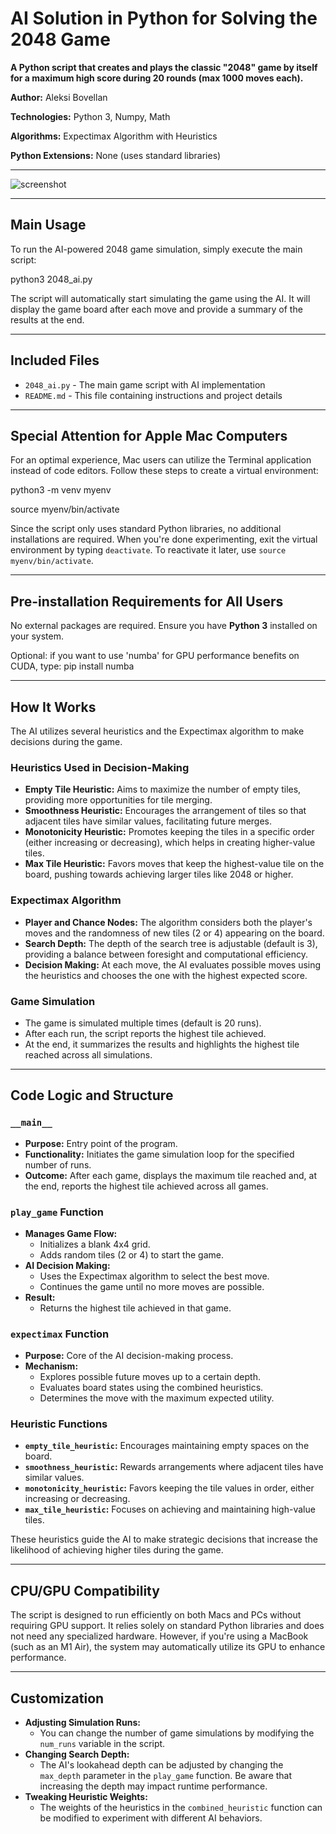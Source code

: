# AI Solution in Python for Solving the 2048 Game

**A Python script that creates and plays the classic "2048" game by itself for a maximum high score during 20 rounds (max 1000 moves each).**

**Author:** Aleksi Bovellan

**Technologies:** Python 3, Numpy, Math

**Algorithms:** Expectimax Algorithm with Heuristics

**Python Extensions:** None (uses standard libraries)

---

![screenshot](https://github.com/user-attachments/assets/9e0fbc98-8f6a-4f50-ae69-b9b5fc576897)

---

## Main Usage

To run the AI-powered 2048 game simulation, simply execute the main script:

python3 2048_ai.py

The script will automatically start simulating the game using the AI. It will display the game board after each move and provide a summary of the results at the end.

---

## Included Files

- `2048_ai.py` - The main game script with AI implementation
- `README.md` - This file containing instructions and project details

---

## Special Attention for Apple Mac Computers

For an optimal experience, Mac users can utilize the Terminal application instead of code editors. Follow these steps to create a virtual environment:

python3 -m venv myenv

source myenv/bin/activate

Since the script only uses standard Python libraries, no additional installations are required. When you're done experimenting, exit the virtual environment by typing `deactivate`. To reactivate it later, use `source myenv/bin/activate`.

---

## Pre-installation Requirements for All Users

No external packages are required. Ensure you have **Python 3** installed on your system.

Optional: if you want to use 'numba' for GPU performance benefits on CUDA, type: pip install numba

---

## How It Works

The AI utilizes several heuristics and the Expectimax algorithm to make decisions during the game.

### Heuristics Used in Decision-Making

- **Empty Tile Heuristic:** Aims to maximize the number of empty tiles, providing more opportunities for tile merging.
- **Smoothness Heuristic:** Encourages the arrangement of tiles so that adjacent tiles have similar values, facilitating future merges.
- **Monotonicity Heuristic:** Promotes keeping the tiles in a specific order (either increasing or decreasing), which helps in creating higher-value tiles.
- **Max Tile Heuristic:** Favors moves that keep the highest-value tile on the board, pushing towards achieving larger tiles like 2048 or higher.

### Expectimax Algorithm

- **Player and Chance Nodes:** The algorithm considers both the player's moves and the randomness of new tiles (2 or 4) appearing on the board.
- **Search Depth:** The depth of the search tree is adjustable (default is 3), providing a balance between foresight and computational efficiency.
- **Decision Making:** At each move, the AI evaluates possible moves using the heuristics and chooses the one with the highest expected score.

### Game Simulation

- The game is simulated multiple times (default is 20 runs).
- After each run, the script reports the highest tile achieved.
- At the end, it summarizes the results and highlights the highest tile reached across all simulations.

---

## Code Logic and Structure

### `__main__`

- **Purpose:** Entry point of the program.
- **Functionality:** Initiates the game simulation loop for the specified number of runs.
- **Outcome:** After each game, displays the maximum tile reached and, at the end, reports the highest tile achieved across all games.

### `play_game` Function

- **Manages Game Flow:**
  - Initializes a blank 4x4 grid.
  - Adds random tiles (2 or 4) to start the game.
- **AI Decision Making:**
  - Uses the Expectimax algorithm to select the best move.
  - Continues the game until no more moves are possible.
- **Result:**
  - Returns the highest tile achieved in that game.

### `expectimax` Function

- **Purpose:** Core of the AI decision-making process.
- **Mechanism:**
  - Explores possible future moves up to a certain depth.
  - Evaluates board states using the combined heuristics.
  - Determines the move with the maximum expected utility.

### Heuristic Functions

- **`empty_tile_heuristic`:** Encourages maintaining empty spaces on the board.
- **`smoothness_heuristic`:** Rewards arrangements where adjacent tiles have similar values.
- **`monotonicity_heuristic`:** Favors keeping the tile values in order, either increasing or decreasing.
- **`max_tile_heuristic`:** Focuses on achieving and maintaining high-value tiles.

These heuristics guide the AI to make strategic decisions that increase the likelihood of achieving higher tiles during the game.

---

## CPU/GPU Compatibility

The script is designed to run efficiently on both Macs and PCs without requiring GPU support. It relies solely on standard Python libraries and does not need any specialized hardware. However, if you're using a MacBook (such as an M1 Air), the system may automatically utilize its GPU to enhance performance.

---

## Customization

- **Adjusting Simulation Runs:**
  - You can change the number of game simulations by modifying the `num_runs` variable in the script.
- **Changing Search Depth:**
  - The AI's lookahead depth can be adjusted by changing the `max_depth` parameter in the `play_game` function. Be aware that increasing the depth may impact runtime performance.
- **Tweaking Heuristic Weights:**
  - The weights of the heuristics in the `combined_heuristic` function can be modified to experiment with different AI behaviors.

